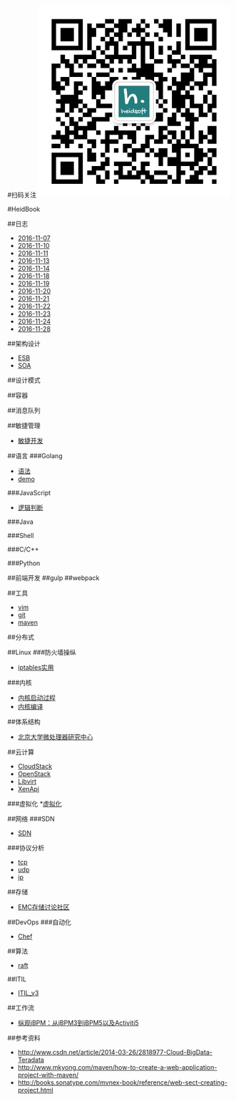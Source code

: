 #扫码关注
![云计算与大数据](images/cloud-and-bigdata.jpg)

#HeidBook

##日志
* [2016-11-07](log/2016-11-07.md)
* [2016-11-10](log/2016-11-10.md)
* [2016-11-11](log/2016-11-11.md)
* [2016-11-13](log/2016-11-13.md)
* [2016-11-14](log/2016-11-14.md)
* [2016-11-18](log/2016-11-18.md)
* [2016-11-19](log/2016-11-19.md)
* [2016-11-20](log/2016-11-20.md)
* [2016-11-21](log/2016-11-21.md)
* [2016-11-22](log/2016-11-22.md)
* [2016-11-23](log/2016-11-23.md)
* [2016-11-24](log/2016-11-24.md)
* [2016-11-28](log/2016-11-28.md)

##架构设计
* [ESB](java/esb.md)
* [SOA](java/soa.md)

##设计模式

##容器

##消息队列

##敏捷管理
* [敏捷开发](敏捷开发.md)

##语言
###Golang
* [语法](Golang.md)
* [demo](https://github.com/heidsoft/godemo)

###JavaScript
* [逻辑判断](javascript.md)

###Java

###Shell

###C/C++

###Python

##前端开发
##gulp
##webpack


##工具
* [vim](vim.md)
* [git](工具实用.md)
* [maven](maven.md)

##分布式


##Linux
###防火墙操纵
* [iptables实用](iptables手册.md)

###内核
* [内核启动过程](内核启动过程.md)
* [内核编译](内核编译.md)

##体系结构
* [北京大学微处理器研究中心](http://mprc.pku.edu.cn/index.htm)


##云计算
* [CloudStack](cloudstack.md)
* [OpenStack](OpenStack.md)
* [Libvirt](libvirt/libvirt.md)
* [XenApi](xen/xenapi.md)

###虚拟化
*[虚拟化](虚拟化.md)


##网络
###SDN
* [SDN](sdn.md)

###协议分析
* [tcp](tcp.md)
* [udp](udp)
* [ip](ip)


##存储
* [EMC存储讨论社区](https://community.emc.com/docs/DOC-19472)


##DevOps
###自动化
* [Chef](https://learnchef.opscode.com/)


##算法
* [raft](raft算法.md)

##ITIL
* [ITIL_v3](ITIL_v3_学习.md)


##工作流
* [纵观jBPM：从jBPM3到jBPM5以及Activiti5](http://www.infoq.com/cn/articles/rh-jbpm5-activiti5)

##参考资料
- http://www.csdn.net/article/2014-03-26/2818977-Cloud-BigData-Teradata
- http://www.mkyong.com/maven/how-to-create-a-web-application-project-with-maven/
- http://books.sonatype.com/mvnex-book/reference/web-sect-creating-project.html
